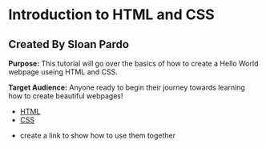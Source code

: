 # Introduction to HTML and CSS

## Created By Sloan Pardo 
**Purpose:** This tutorial will go over the basics of how to create a Hello World webpage useing HTML and CSS. 

**Target Audience:** Anyone ready to begin their journey towards learning how to create beautiful webpages!

+ [HTML](HTML.md)
+ [CSS](CSS.md)
- create a link to show how to use them together 

